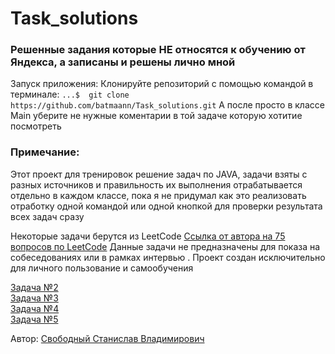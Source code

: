 # Task_solutions


### Решенные задания которые НЕ относятся к обучению от Яндекса, а записаны и решены лично мной

Запуск приложения:
Клонируйте репозиторий с помощью командой в терминале:
```...$  git clone https://github.com/batmaann/Task_solutions.git```
А после просто в классе Main уберите не нужные коментарии в той задаче которую хотитие посмотреть



### Примечание:
Этот проект для тренировок решение задач по JAVA, задачи взяты с разных источников и правильность их выполнения отрабатывается отдельно в каждом классе, пока я не придумал как это реализовать отработку одной командой или одной кнопкой для проверки результата всех задач сразу


Некоторые задачи берутся из LeetCode [Ссылка от автора на 75 вопросов по LeetCode](https://leetcode.com/discuss/general-discussion/460599/blind-75-leetcode-questions)
Данные задачи не предназначены для показа на собеседованиях или в рамках интервью .
Проект создан исключительно для личного пользование и самообучения  

[Задача №2](https://leetcode.com/problems/two-sum/description/)  
[Задача №3](https://leetcode.com/problems/best-time-to-buy-and-sell-stock/description/)  
[Задача №4](https://leetcode.com/problems/contains-duplicate/description/)  
[Задача №5](https://leetcode.com/problems/product-of-array-except-self/description/)









Автор: [Свободный Станислав Владимирович](https://t.me/mark1994)

